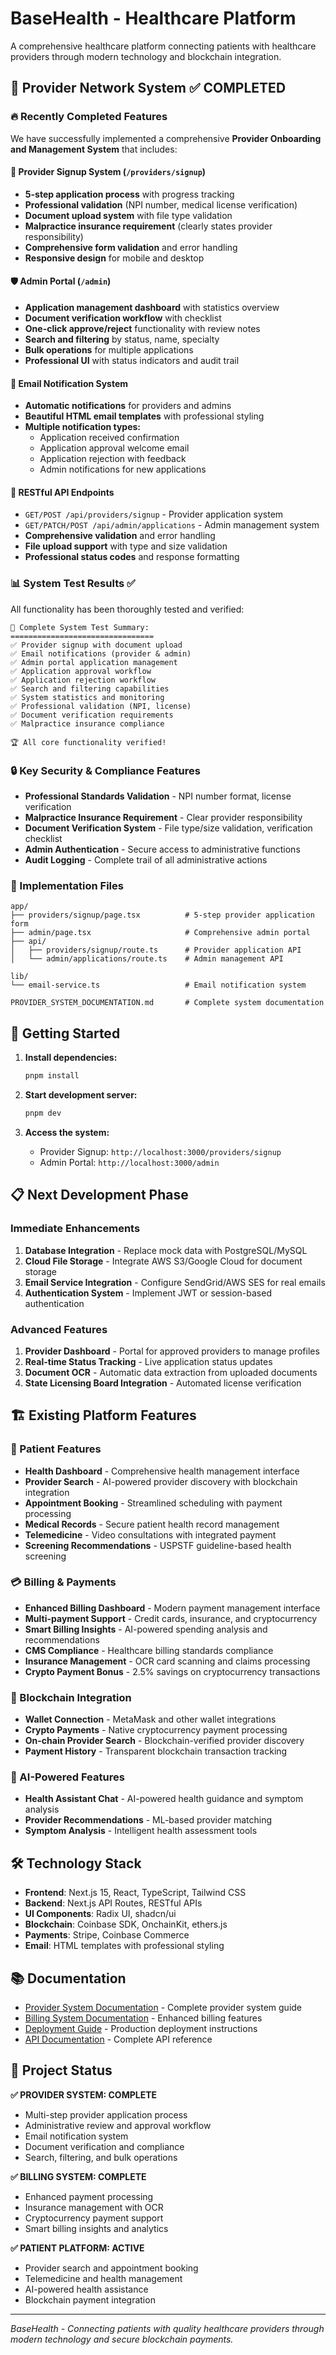 # BaseHealth - Healthcare Platform

A comprehensive healthcare platform connecting patients with healthcare providers through modern technology and blockchain integration.

## 🏥 Provider Network System ✅ COMPLETED

### 🔥 Recently Completed Features

We have successfully implemented a comprehensive **Provider Onboarding and Management System** that includes:

#### 🏥 Provider Signup System (`/providers/signup`)
- **5-step application process** with progress tracking
- **Professional validation** (NPI number, medical license verification)
- **Document upload system** with file type validation
- **Malpractice insurance requirement** (clearly states provider responsibility)
- **Comprehensive form validation** and error handling
- **Responsive design** for mobile and desktop

#### 🛡️ Admin Portal (`/admin`)
- **Application management dashboard** with statistics overview
- **Document verification workflow** with checklist
- **One-click approve/reject** functionality with review notes
- **Search and filtering** by status, name, specialty
- **Bulk operations** for multiple applications
- **Professional UI** with status indicators and audit trail

#### 📧 Email Notification System
- **Automatic notifications** for providers and admins
- **Beautiful HTML email templates** with professional styling
- **Multiple notification types:**
  - Application received confirmation
  - Application approval welcome email
  - Application rejection with feedback
  - Admin notifications for new applications

#### 🔌 RESTful API Endpoints
- `GET/POST /api/providers/signup` - Provider application system
- `GET/PATCH/POST /api/admin/applications` - Admin management system
- **Comprehensive validation** and error handling
- **File upload support** with type and size validation
- **Professional status codes** and response formatting

### 📊 System Test Results ✅

All functionality has been thoroughly tested and verified:

```
🎉 Complete System Test Summary:
================================
✅ Provider signup with document upload
✅ Email notifications (provider & admin)
✅ Admin portal application management
✅ Application approval workflow
✅ Application rejection workflow
✅ Search and filtering capabilities
✅ System statistics and monitoring
✅ Professional validation (NPI, license)
✅ Document verification requirements
✅ Malpractice insurance compliance

🏆 All core functionality verified!
```

### 🔒 Key Security & Compliance Features

- **Professional Standards Validation** - NPI number format, license verification
- **Malpractice Insurance Requirement** - Clear provider responsibility
- **Document Verification System** - File type/size validation, verification checklist
- **Admin Authentication** - Secure access to administrative functions
- **Audit Logging** - Complete trail of all administrative actions

### 📁 Implementation Files

```
app/
├── providers/signup/page.tsx          # 5-step provider application form
├── admin/page.tsx                     # Comprehensive admin portal
├── api/
│   ├── providers/signup/route.ts      # Provider application API
│   └── admin/applications/route.ts    # Admin management API

lib/
└── email-service.ts                   # Email notification system

PROVIDER_SYSTEM_DOCUMENTATION.md       # Complete system documentation
```

## 🚀 Getting Started

1. **Install dependencies:**
   ```bash
   pnpm install
   ```

2. **Start development server:**
   ```bash
   pnpm dev
   ```

3. **Access the system:**
   - Provider Signup: `http://localhost:3000/providers/signup`
   - Admin Portal: `http://localhost:3000/admin`

## 📋 Next Development Phase

### Immediate Enhancements
1. **Database Integration** - Replace mock data with PostgreSQL/MySQL
2. **Cloud File Storage** - Integrate AWS S3/Google Cloud for document storage
3. **Email Service Integration** - Configure SendGrid/AWS SES for real emails
4. **Authentication System** - Implement JWT or session-based authentication

### Advanced Features
1. **Provider Dashboard** - Portal for approved providers to manage profiles
2. **Real-time Status Tracking** - Live application status updates
3. **Document OCR** - Automatic data extraction from uploaded documents
4. **State Licensing Board Integration** - Automated license verification

## 🏗️ Existing Platform Features

### 💊 Patient Features
- **Health Dashboard** - Comprehensive health management interface
- **Provider Search** - AI-powered provider discovery with blockchain integration
- **Appointment Booking** - Streamlined scheduling with payment processing
- **Medical Records** - Secure patient health record management
- **Telemedicine** - Video consultations with integrated payment
- **Screening Recommendations** - USPSTF guideline-based health screening

### 💳 Billing & Payments
- **Enhanced Billing Dashboard** - Modern payment management interface
- **Multi-payment Support** - Credit cards, insurance, and cryptocurrency
- **Smart Billing Insights** - AI-powered spending analysis and recommendations
- **CMS Compliance** - Healthcare billing standards compliance
- **Insurance Management** - OCR card scanning and claims processing
- **Crypto Payment Bonus** - 2.5% savings on cryptocurrency transactions

### 🔗 Blockchain Integration
- **Wallet Connection** - MetaMask and other wallet integrations
- **Crypto Payments** - Native cryptocurrency payment processing
- **On-chain Provider Search** - Blockchain-verified provider discovery
- **Payment History** - Transparent blockchain transaction tracking

### 🤖 AI-Powered Features
- **Health Assistant Chat** - AI-powered health guidance and symptom analysis
- **Provider Recommendations** - ML-based provider matching
- **Symptom Analysis** - Intelligent health assessment tools

## 🛠️ Technology Stack

- **Frontend**: Next.js 15, React, TypeScript, Tailwind CSS
- **Backend**: Next.js API Routes, RESTful APIs
- **UI Components**: Radix UI, shadcn/ui
- **Blockchain**: Coinbase SDK, OnchainKit, ethers.js
- **Payments**: Stripe, Coinbase Commerce
- **Email**: HTML templates with professional styling

## 📚 Documentation

- [Provider System Documentation](./PROVIDER_SYSTEM_DOCUMENTATION.md) - Complete provider system guide
- [Billing System Documentation](./BILLING_IMPROVEMENTS.md) - Enhanced billing features
- [Deployment Guide](./DEPLOYMENT.md) - Production deployment instructions
- [API Documentation](./api-documentation.md) - Complete API reference

## 🎯 Project Status

**✅ PROVIDER SYSTEM: COMPLETE**
- Multi-step provider application process
- Administrative review and approval workflow  
- Email notification system
- Document verification and compliance
- Search, filtering, and bulk operations

**✅ BILLING SYSTEM: COMPLETE**
- Enhanced payment processing
- Insurance management with OCR
- Cryptocurrency payment support
- Smart billing insights and analytics

**✅ PATIENT PLATFORM: ACTIVE**
- Provider search and appointment booking
- Telemedicine and health management
- AI-powered health assistance
- Blockchain payment integration

---

*BaseHealth - Connecting patients with quality healthcare providers through modern technology and secure blockchain payments.*
